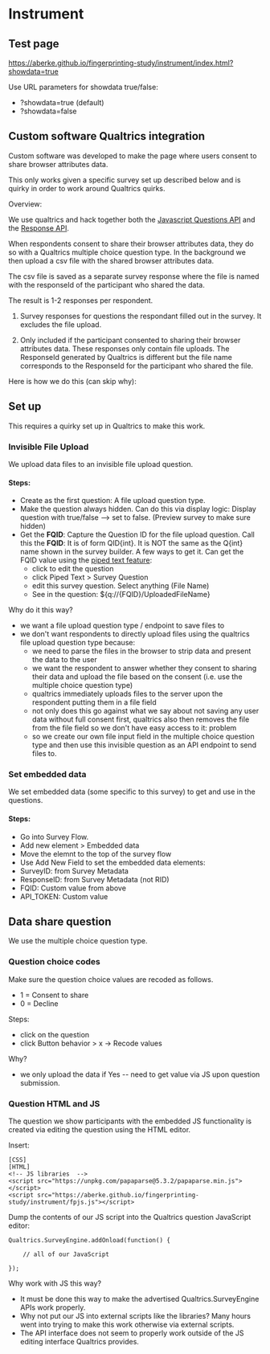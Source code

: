 # Instrument


## Test page

https://aberke.github.io/fingerprinting-study/instrument/index.html?showdata=true


Use URL parameters for showdata true/false:
- ?showdata=true (default)
- ?showdata=false


## Custom software Qualtrics integration

Custom software was developed to make the page where users consent to share browser attributes data.

This only works given a specific survey set up described below and is quirky in order to work around Qualtrics quirks.

Overview:

We use qualtrics and hack together both the [Javascript Questions API](https://api.qualtrics.com/82bd4d5c331f1-qualtrics-java-script-question-api-class) and the [Response API](https://api.qualtrics.com/354c312da7cc7-survey-responses).

When respondents consent to share their browser attributes data, they do so with a Qualtrics multiple choice question type. In the background we then upload a csv file with the shared browser attributes data.

The csv file is saved as a separate survey response where the file is named with the responseId of the participant who shared the data.

The result is 1-2 responses per respondent.

1. Survey responses for questions the respondant filled out in the survey. It excludes the file upload.

2. Only included if the participant consented to sharing their browser attributes data. These responses only contain file uploads. The ResponseId generated by Qualtrics is different but the file name corresponds to the ResponseId for the participant who shared the file.

Here is how we do this (can skip why):

## Set up 

This requires a quirky set up in Qualtrics to make this work.


### Invisible File Upload

We upload data files to an invisible file upload question.

#### Steps:
- Create as the first question: A file upload question type.
- Make the question always hidden. Can do this via display logic: Display question with true/false --> set to false. (Preview survey to make sure hidden)
- Get the __FQID__: Capture the Question ID for the file upload question. Call this the __FQID__: It is of form QID{int}. It is NOT the same as the Q{int} name shown in the survey builder. A few ways to get it. Can get the FQID value using the [piped text feature](https://www.qualtrics.com/support/survey-platform/survey-module/editing-questions/piped-text/piped-text-overview/#PipingFromAPreviousQuestion):
    - click to edit the question
    - click Piped Text > Survey Question
    - edit this survey question. Select anything (File Name)
    - See in the question: ${q://{FQID}/UploadedFileName}


Why do it this way?
- we want a file upload question type / endpoint to save files to
- we don't want respondents to directly upload files using the qualtrics file upload question type because:
    - we need to parse the files in the browser to strip data and present the data to the user
    - we want the respondent to answer whether they consent to sharing their data and upload the file based on the consent (i.e. use the multiple choice question type)
    - qualtrics immediately uploads files to the server upon the respondent putting them in a file field
    - not only does this go against what we say about not saving any user data without full consent first, qualtrics also then removes the file from the file field so we don't have easy access to it: problem
    - so we create our own file input field in the multiple choice question type and then use this invisible question as an API endpoint to send files to.

### Set embedded data

We set embedded data (some specific to this survey) to get and use in the questions.

#### Steps:
- Go into Survey Flow.
- Add new element > Embedded data
- Move the elemnt to the top of the survey flow
- Use Add New Field to set the embedded data elements:
- SurveyID: from Survey Metadata
- ResponseID: from Survey Metadata (not RID)
- FQID: Custom value from above
- API_TOKEN: Custom value



## Data share question

We use the multiple choice question type.

### Question choice codes

Make sure the question choice values are recoded as follows.

- 1 = Consent to share
- 0 = Decline

Steps:
- click on the question
- click Button behavior > x -> Recode values

Why?
- we only upload the data if Yes -- need to get value via JS upon question submission.

### Question HTML and JS

The question we show participants with the embedded JS functionality is created via editing the question using the HTML editor. 

Insert:

```
[CSS]
[HTML]
<!-- JS libraries  -->
<script src="https://unpkg.com/papaparse@5.3.2/papaparse.min.js"></script>
<script src="https://aberke.github.io/fingerprinting-study/instrument/fpjs.js"></script>
```

Dump the contents of our JS script into the Qualtrics question JavaScript editor:

```
Qualtrics.SurveyEngine.addOnload(function() {

    // all of our JavaScript

});
```

Why work with JS this way? 
- It must be done this way to make the advertised Qualtrics.SurveyEngine APIs work properly. 
- Why not put our JS into external scripts like the libraries?  Many hours went into trying to make this work otherwise via external scripts. 
- The API interface does not seem to properly work outside of the JS editing interface Qualtrics provides.
